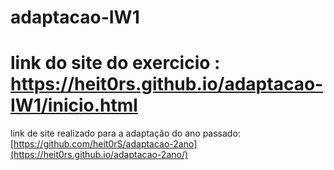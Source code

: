 # adaptacao-IW1

# link do site do exercicio : https://heit0rs.github.io/adaptacao-IW1/inicio.html

link de site realizado para a adaptação do ano passado: [https://github.com/heit0rS/adaptacao-2ano](https://heit0rs.github.io/adaptacao-2ano/)
